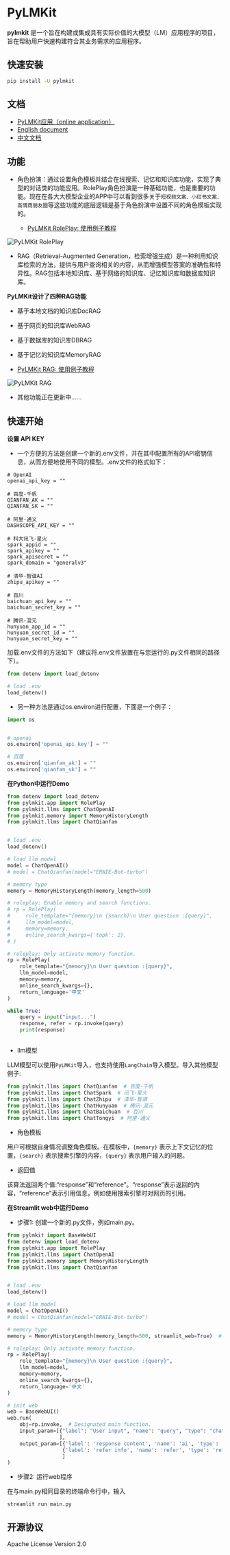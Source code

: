 # PyLMKit

**pylmkit** 是一个旨在构建或集成具有实际价值的大模型（LM）应用程序的项目，旨在帮助用户快速构建符合其业务需求的应用程序。


## 快速安装
```bash
pip install -U pylmkit
```

## 文档

- [PyLMKit应用（online application）](http://app.pylmkit.cn)
- [English document](http://en.pylmkit.cn)
- [中文文档](http://zh.pylmkit.cn)


## 功能

- 角色扮演：通过设置角色模板并结合在线搜索、记忆和知识库功能，实现了典型的对话类的功能应用。RolePlay角色扮演是一种基础功能，也是重要的功能。现在在各大大模型企业的APP中可以看到很多关于`短视频文案、小红书文案、高情商朋友圈`等这些功能的底层逻辑是基于角色扮演中设置不同的角色模板实现的。
  
  - [PyLMKit RolePlay: 使用例子教程](https://github.com/52phm/pylmkit/blob/main/examples/00-How-to-use-RolePlay.ipynb)

![PyLMKit RolePlay](https://github.com/52phm/pylmkit/blob/main/docs/images/RolePlay.png)

- RAG（Retrieval-Augmented Generation，检索增强生成）是一种利用知识库检索的方法，提供与用户查询相关的内容，从而增强模型答案的准确性和特异性。RAG包括本地知识库、基于网络的知识库、记忆知识库和数据库知识库。

**PyLMKit设计了四种RAG功能**

- 基于本地文档的知识库DocRAG
- 基于网页的知识库WebRAG
- 基于数据库的知识库DBRAG
- 基于记忆的知识库MemoryRAG

 - [PyLMKit RAG: 使用例子教程](https://github.com/52phm/pylmkit/blob/main/examples/01-How-to-use-RAG.ipynb)

![PyLMKit RAG](https://github.com/52phm/pylmkit/blob/main/docs/images/RAG.png)

- 其他功能正在更新中……


## 快速开始

**设置 API KEY**

- 一个方便的方法是创建一个新的.env文件，并在其中配置所有的API密钥信息，从而方便地使用不同的模型。.env文件的格式如下：

```text
# OpenAI
openai_api_key = ""

# 百度-千帆
QIANFAN_AK = ""
QIANFAN_SK = ""

# 阿里-通义
DASHSCOPE_API_KEY = ""

# 科大讯飞-星火
spark_appid = ""
spark_apikey = ""
spark_apisecret = ""
spark_domain = "generalv3"

# 清华-智谱AI
zhipu_apikey = ""

# 百川
baichuan_api_key = ""
baichuan_secret_key = ""

# 腾讯-混元
hunyuan_app_id = ""
hunyuan_secret_id = ""
hunyuan_secret_key = ""
```
加载.env文件的方法如下（建议将.env文件放置在与您运行的.py文件相同的路径下）。
```python
from dotenv import load_dotenv

# load .env
load_dotenv()
```
- 另一种方法是通过os.environ进行配置，下面是一个例子：
```python
import os


# openai
os.environ['openai_api_key'] = ""

# 百度
os.environ['qianfan_ak'] = ""
os.environ['qianfan_sk'] = ""
```

**在Python中运行Demo**
```python
from dotenv import load_dotenv
from pylmkit.app import RolePlay
from pylmkit.llms import ChatOpenAI
from pylmkit.memory import MemoryHistoryLength
from pylmkit.llms import ChatQianfan


# load .env
load_dotenv()

# load llm model
model = ChatOpenAI()
# model = ChatQianfan(model="ERNIE-Bot-turbo")

# memory type
memory = MemoryHistoryLength(memory_length=500)

# roleplay: Enable memory and search functions.
# rp = RolePlay(
#     role_template="{memory}\n {search}\n User question :{query}", 
#     llm_model=model,
#     memory=memory,
#     online_search_kwargs={'topk': 2},
# )

# roleplay: Only activate memory function.
rp = RolePlay(
    role_template="{memory}\n User question :{query}", 
    llm_model=model,
    memory=memory,
    online_search_kwargs={},
    return_language='中文'
)

while True:
    query = input("input...")
    response, refer = rp.invoke(query)
    print(response)
    

```
- llm模型

LLM模型可以使用`PyLMKit`导入，也支持使用`LangChain`导入模型。导入其他模型例子:

```python
from pylmkit.llms import ChatQianfan  # 百度-千帆
from pylmkit.llms import ChatSpark  # 讯飞-星火
from pylmkit.llms import ChatZhipu  # 清华-智谱
from pylmkit.llms import ChatHunyuan  # 腾讯-混元
from pylmkit.llms import ChatBaichuan  # 百川
from pylmkit.llms import ChatTongyi  # 阿里-通义

```

- 角色模板

用户可根据自身情况调整角色模板。在模板中，`{memory}` 表示上下文记忆的位置，`{search}` 表示搜索引擎的内容，`{query}` 表示用户输入的问题。

- 返回值

该算法返回两个值:“response”和“reference”。“response”表示返回的内容，“reference”表示引用信息，例如使用搜索引擎时对网页的引用。

**在Streamlit web中运行Demo**

- 步骤1: 创建一个新的.py文件，例如main.py。
```python
from pylmkit import BaseWebUI
from dotenv import load_dotenv
from pylmkit.app import RolePlay
from pylmkit.llms import ChatOpenAI
from pylmkit.memory import MemoryHistoryLength
from pylmkit.llms import ChatQianfan


# load .env
load_dotenv()

# load llm model
model = ChatOpenAI()
# model = ChatQianfan(model="ERNIE-Bot-turbo")

# memory type
memory = MemoryHistoryLength(memory_length=500, streamlit_web=True)  # set streamlit_web=True

# roleplay: Only activate memory function.
rp = RolePlay(
    role_template="{memory}\n User question :{query}", 
    llm_model=model,
    memory=memory,
    online_search_kwargs={},
    return_language='中文'
)

# init web
web = BaseWebUI()
web.run(
    obj=rp.invoke,  # Designated main function.
    input_param=[{"label": "User input", "name": "query", "type": "chat"},  # type, chat text string bool float ...
                 ],
    output_param=[{'label': 'response content', 'name': 'ai', 'type': 'chat'},
                  {'label': 'refer info', 'name': 'refer', 'type': 'refer'}  # type, chat refer text string bool float ...
                  ]
)

```
- 步骤2: 运行web程序

在与main.py相同目录的终端命令行中，输入

```text
streamlit run main.py
```

## 开源协议

Apache License Version 2.0





